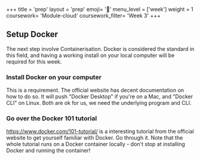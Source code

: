 +++
title = 'prep'
layout = 'prep'
emoji= '📝'
menu_level = ['week']
weight = 1
coursework= 'Module-cloud'
coursework_filter= 'Week 3'
+++

## Setup Docker

The next step involve Containerisation. Docker is considered the standard in this field, and having a working install on your local computer will be required for this week.

### Install Docker on your computer

This is a requirement. The official website has decent documentation on how to do so. It will push "Docker Desktop" if you're on a Mac, and "Docker CLI" on Linux. Both are ok for us, we need the underlying program and CLI.

### Go over the Docker 101 tutorial

https://www.docker.com/101-tutorial/ is a interesting tutorial from the official website to get yourself familiar with Docker. Go through it. Note that the whole tutorial runs on a Docker container locally - don't stop at installing Docker and running the container!
